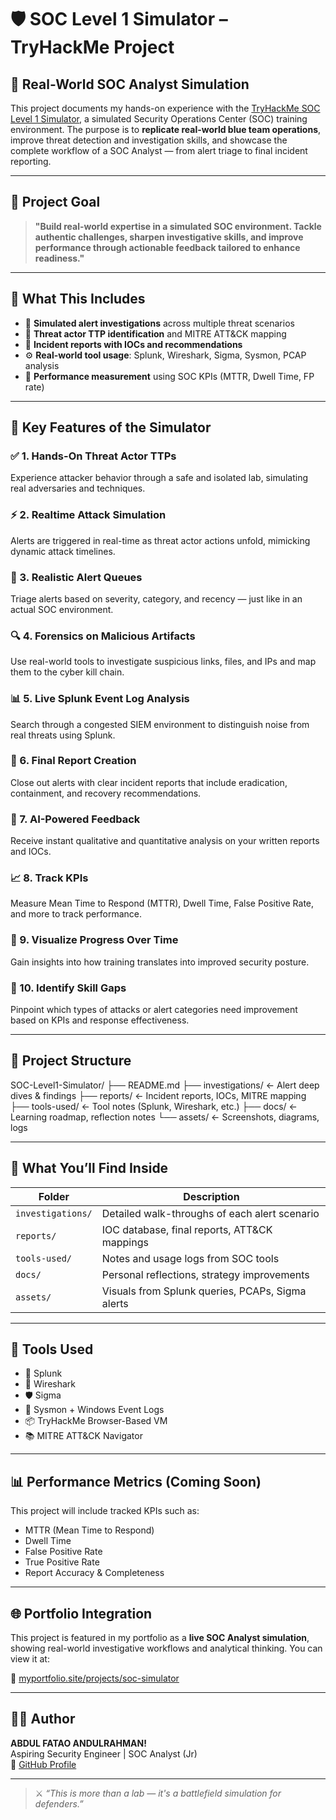 

# 🛡️ SOC Level 1 Simulator – TryHackMe Project

## 💼 Real-World SOC Analyst Simulation

This project documents my hands-on experience with the [TryHackMe SOC Level 1 Simulator](https://tryhackme.com/), a simulated Security Operations Center (SOC) training environment. The purpose is to **replicate real-world blue team operations**, improve threat detection and investigation skills, and showcase the complete workflow of a SOC Analyst — from alert triage to final incident reporting.

---

## 🎯 Project Goal

> **"Build real-world expertise in a simulated SOC environment. Tackle authentic challenges, sharpen investigative skills, and improve performance through actionable feedback tailored to enhance readiness."**

---

## 🔧 What This Includes

- 📡 **Simulated alert investigations** across multiple threat scenarios
- 🧠 **Threat actor TTP identification** and MITRE ATT&CK mapping
- 📑 **Incident reports with IOCs and recommendations**
- ⚙️ **Real-world tool usage**: Splunk, Wireshark, Sigma, Sysmon, PCAP analysis
- 🔬 **Performance measurement** using SOC KPIs (MTTR, Dwell Time, FP rate)

---

## 🧪 Key Features of the Simulator

### ✅ 1. Hands-On Threat Actor TTPs
Experience attacker behavior through a safe and isolated lab, simulating real adversaries and techniques.

### ⚡ 2. Realtime Attack Simulation
Alerts are triggered in real-time as threat actor actions unfold, mimicking dynamic attack timelines.

### 🛑 3. Realistic Alert Queues
Triage alerts based on severity, category, and recency — just like in an actual SOC environment.

### 🔍 4. Forensics on Malicious Artifacts
Use real-world tools to investigate suspicious links, files, and IPs and map them to the cyber kill chain.

### 📊 5. Live Splunk Event Log Analysis
Search through a congested SIEM environment to distinguish noise from real threats using Splunk.

### 🧾 6. Final Report Creation
Close out alerts with clear incident reports that include eradication, containment, and recovery recommendations.

### 🤖 7. AI-Powered Feedback
Receive instant qualitative and quantitative analysis on your written reports and IOCs.

### 📈 8. Track KPIs
Measure Mean Time to Respond (MTTR), Dwell Time, False Positive Rate, and more to track performance.

### 📆 9. Visualize Progress Over Time
Gain insights into how training translates into improved security posture.

### 🎯 10. Identify Skill Gaps
Pinpoint which types of attacks or alert categories need improvement based on KPIs and response effectiveness.

---

## 📁 Project Structure

SOC-Level1-Simulator/
├── README.md
├── investigations/ ← Alert deep dives & findings
├── reports/ ← Incident reports, IOCs, MITRE mapping
├── tools-used/ ← Tool notes (Splunk, Wireshark, etc.)
├── docs/ ← Learning roadmap, reflection notes
└── assets/ ← Screenshots, diagrams, logs



---

## 🧠 What You’ll Find Inside

| Folder          | Description |
|-----------------|-------------|
| `investigations/` | Detailed walk-throughs of each alert scenario |
| `reports/`        | IOC database, final reports, ATT&CK mappings |
| `tools-used/`     | Notes and usage logs from SOC tools |
| `docs/`           | Personal reflections, strategy improvements |
| `assets/`         | Visuals from Splunk queries, PCAPs, Sigma alerts |

---

## 📎 Tools Used

- 🔎 Splunk
- 🧬 Wireshark
- 🛡️ Sigma
- 📁 Sysmon + Windows Event Logs
- 📦 TryHackMe Browser-Based VM
- 📚 MITRE ATT&CK Navigator

---

## 📊 Performance Metrics (Coming Soon)

This project will include tracked KPIs such as:
- MTTR (Mean Time to Respond)
- Dwell Time
- False Positive Rate
- True Positive Rate
- Report Accuracy & Completeness

---

## 🌐 Portfolio Integration

This project is featured in my portfolio as a **live SOC Analyst simulation**, showing real-world investigative workflows and analytical thinking. You can view it at:

🔗 [myportfolio.site/projects/soc-simulator](#)

---

## 👨‍💻 Author

**ABDUL FATAO ANDULRAHMAN!**  
Aspiring Security Engineer | SOC Analyst (Jr)  
🔗 [GitHub Profile](https://github.com/Fatao)

---

> ⚔️ *“This is more than a lab — it's a battlefield simulation for defenders.”*

